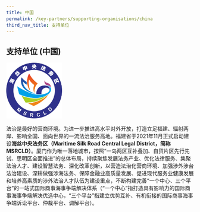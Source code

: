 ```yaml
---
title: 中国
permalink: /key-partners/supporting-organisations/china
third_nav_title: 支持单位
---
```

<style>
   
  .img-logo img {
    max-height: 70px;
    width: auto; 
    margin-left: 0; 
    }
    
    .msrcld-logo img {
    max-height: 150px;
  }
</style>

## 支持单位 (中国)

<div class="img-logo msrcld-logo">
  <img src="/images/logo-msrcld.png" title="MSRCLD Logo" alt="MSRCLD Logo">
</div>

法治是最好的营商环境。为进一步推进高水平对外开放，打造立足福建、辐射两岸、影响全国、面向世界的一流法治服务高地。福建省于2021年11月正式启动建设<b>海丝中央法务区（Maritime Silk Road Central Legal District，简称MSRCLD）</b>。厦门作为唯一落地城市，按照“一岛两区互补叠加、自贸片区先行先试、思明区全面推进”的总体布局，持续聚焦发展法务产业、优化法律服务、集聚法治人才、建设智慧法务、深化改革创新，以营造法治化营商环境、加强涉外涉台法治建设、深耕做强涉海法务、保障金融业高质量发展、促进现代服务业健康发展和培养高素质的涉外法治人才队伍为建设重点，不断构建完善“一个中心、三个平台”的一站式国际商事海事争端解决体系（“一个中心”指打造具有影响力的国际商事海事争端解决优选中心，“三个平台”指建立优势互补、有机衔接的国际商事海事争端诉讼平台、仲裁平台、调解平台）。
